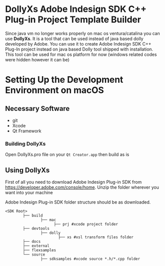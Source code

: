# DollyXs Adobe Indesign SDK C++ Plug-in Project Template Builder

Since java vm no longer works properly on mac os ventura/catalina you can use **DollyXs**. It is a tool that can be used instead of java based dolly developed by Adobe. You can use it to create Adobe Indesign SDK C++ Plug-In project instead on java based Dolly tool shipped with installation. This tool can be used for mac os platform for now (windows related codes were hidden however it can be)

# Setting Up the Development Environment on macOS

## Necessary Software

- git
- Xcode
- Qt Framework


### Building DollyXs

Open DollyXs.pro file on your `Qt Creator.app` then build as is

## Using DollyXs
First of all you need to download Adobe Indesign Plug-in SDK from https://developer.adobe.com/console/home. Unzip the folder wherever you want into your machine

Adobe Indesign Plug-in SDK folder structure should be as downloaded.
```
<SDK Root>
        ├── build
                ├── mac
                      ├── prj #xcode project folder
        ├── devtools
                ├── dolly
                        ├── xs #xsl transform files folder
        ├── docs
        ├── external
        ├── flexsamples
        └── source
                ├── sdksamples #xcode source *.h/*.cpp folder
        
```
